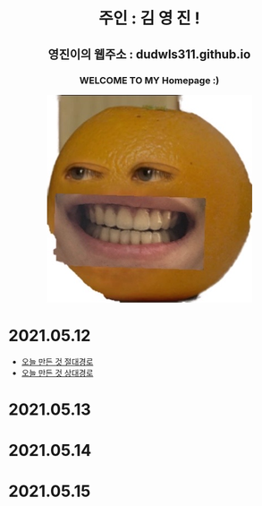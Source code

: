  <div align=center>


# 주인 : 김 영 진 !

## 영진이의 웹주소 : dudwls311.github.io     

### WELCOME TO MY Homepage :)


![](KakaoTalk_20210512_225601355.jpg)



 <div align=left>

# 2021.05.12 

 - [오늘 만든 것 절대경로](./test.md)
 - [오늘 만든 것 상대경로](test.md)

# 2021.05.13

# 2021.05.14

# 2021.05.15




